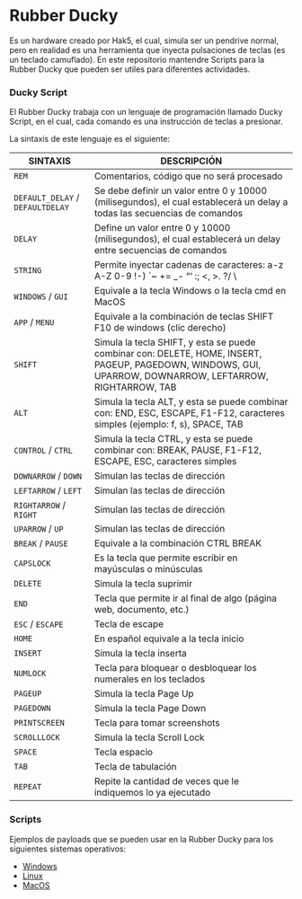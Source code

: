 # Rubber Ducky
Es un hardware creado por Hak5, el cual, simula ser un pendrive normal, pero en realidad es una herramienta que inyecta pulsaciones de teclas (es un teclado camuflado). En este repositorio mantendre Scripts para la Rubber Ducky que pueden ser utiles para diferentes actividades.

### Ducky Script

El Rubber Ducky trabaja con un lenguaje de programación llamado Ducky Script, en el cual, cada comando es una instrucción de teclas a presionar.

La sintaxis de este lenguaje es el siguiente:

| SINTAXIS  | DESCRIPCIÓN  |
| ------------ | ------------ |
| `REM` | Comentarios, código que no será procesado |
| `DEFAULT_DELAY` / `DEFAULTDELAY` | Se debe definir un valor entre 0 y 10000 (milisegundos), el cual establecerá un delay a todas las secuencias de comandos |
| `DELAY` | Define un valor entre 0 y 10000 (milisegundos), el cual establecerá un delay entre secuencias de comandos |
| `STRING` | Permite inyectar cadenas de caracteres: a-z A-Z 0-9 !-) `~ += _- “‘ :; <, >. ?/ \ |
| `WINDOWS` / `GUI` | Equivale a la tecla Windows o la tecla cmd en MacOS |
| `APP` / `MENU` | Equivale a la combinación de teclas SHIFT F10 de windows (clic derecho) |
| `SHIFT` | Simula la tecla SHIFT, y esta se puede combinar con: DELETE, HOME, INSERT, PAGEUP, PAGEDOWN, WINDOWS, GUI, UPARROW, DOWNARROW, LEFTARROW, RIGHTARROW, TAB |
| `ALT` | Simula la tecla ALT, y esta se puede combinar con: END, ESC, ESCAPE, F1-F12, caracteres simples (ejemplo: f, s), SPACE, TAB |
| `CONTROL` / `CTRL` | Simula la tecla CTRL, y esta se puede combinar con: BREAK, PAUSE, F1-F12, ESCAPE, ESC, caracteres simples |
| `DOWNARROW` / `DOWN` | Simulan las teclas de dirección |
| `LEFTARROW` / `LEFT` | Simulan las teclas de dirección |
| `RIGHTARROW` / `RIGHT` | Simulan las teclas de dirección |
| `UPARROW` / `UP` | Simulan las teclas de dirección |
| `BREAK` / `PAUSE` | Equivale a la combinación CTRL BREAK |
| `CAPSLOCK` | Es la tecla que permite escribir en mayúsculas o minúsculas |
| `DELETE` | Simula la tecla suprimir |
| `END` | Tecla que permite ir al final de algo (página web, documento, etc.) |
| `ESC` / `ESCAPE` | Tecla de escape |
| `HOME` | En español equivale a la tecla inicio |
| `INSERT` | Simula la tecla inserta |
| `NUMLOCK` | Tecla para bloquear o desbloquear los numerales en los teclados |
| `PAGEUP` | Simula la tecla Page Up |
| `PAGEDOWN` | Simula la tecla Page Down |
| `PRINTSCREEN` | Tecla para tomar screenshots |
| `SCROLLLOCK` | Simula la tecla Scroll Lock |
| `SPACE` | Tecla espacio |
| `TAB` | Tecla de tabulación |
| `REPEAT` | Repite la cantidad de veces que le indiquemos lo ya ejecutado |

### Scripts

Ejemplos de payloads que se pueden usar en la Rubber Ducky para los siguientes sistemas operativos:

* [Windows](https://github.com/m4lal0/Rubber_Ducky/tree/master/Scripts/Windows "Windows")
* [Linux](https://github.com/m4lal0/Rubber_Ducky/tree/master/Scripts/Linux "Linux")
* [MacOS](https://github.com/m4lal0/Rubber_Ducky/tree/master/Scripts/MacOS "MacOS")